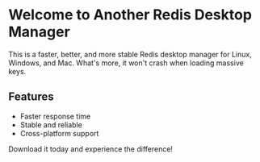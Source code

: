 # Welcome to Another Redis Desktop Manager

This is a faster, better, and more stable Redis desktop manager for Linux, Windows, and Mac. What's more, it won't crash when loading massive keys.

## Features
- Faster response time
- Stable and reliable
- Cross-platform support

Download it today and experience the difference!
